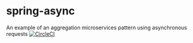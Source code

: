 # spring-async
An example of an aggregation microservices pattern using asynchronous requests 
[![CircleCI](https://circleci.com/gh/johnhunsley/spring-async.svg?style=svg)](https://circleci.com/gh/johnhunsley/spring-async)
